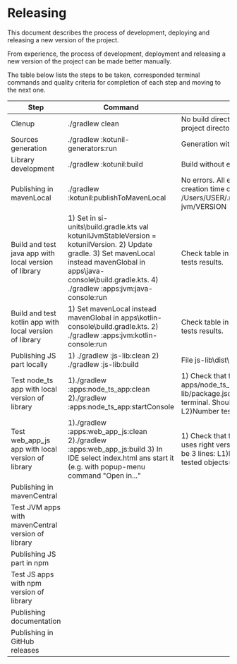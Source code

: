 # Releasing

This document describes the process of development, deploying and releasing a new version of the project.

From experience, the process of development, deployment and releasing a new version 
of the project can be made better manually.  

The table below lists the steps to be taken, corresponded terminal commands 
and quality criteria for completion of each step and moving to the next one.


| Step                                                    | Command                                                                                                                                                                                                                  | Quality Criteria                                                                                                                                                                                                        |
|---------------------------------------------------------|--------------------------------------------------------------------------------------------------------------------------------------------------------------------------------------------------------------------------|-------------------------------------------------------------------------------------------------------------------------------------------------------------------------------------------------------------------------|
| Clenup                                                  | ./gradlew clean                                                                                                                                                                                                          | No build directories in main project directory and sub-project directories.                                                                                                                                             |
| Sources generation                                      | ./gradlew :kotunil-generators:run                                                                                                                                                                                        | Generation without errors.                                                                                                                                                                                              |    
| Library development                                     | ./gradlew :kotunil:build                                                                                                                                                                                                 | Build without errors.                                                                                                                                                                                                   |                                                                                                                               |
| Publishing in mavenLocal                                | ./gradlew :kotunil:publishToMavenLocal                                                                                                                                                                                   | No errors. All expected libraries with corresponded creation time can be found in directory /Users/USER/.m2/repository/eu/sirotin/kotunil/kotunil-jvm/VERSION                                                           |
| Build and test java app with local version of library   | 1) Set in si-units\build.gradle.kts val kotunilJvmStableVersion = kotunilVersion. 2) Update gradle. 3) Set mavenLocal instead mavenGlobal in apps\java-console\build.gradle.kts. 4) ./gradlew :apps:jvm:java-console:run | Check table in output. Compare expectations and tests results.                                                                                                                                                          |
| Build and test kotlin app with local version of library | 1) Set mavenLocal instead mavenGlobal in apps\kotlin-console\build.gradle.kts. 2) ./gradlew :apps:jvm:kotlin-console:run                                                                                                 | Check table in output. Compare expectations and tests results.                                                                                                                                                          |
| Publishing JS part locally                              | 1) ./gradlew :js-lib:clean 2) ./gradlew :js-lib:build                                                                                                                                                                    | File js-lib\dist\package.json contains line "version": "<version>",                                                                                                                                                     |
| Test node_ts app with local version of library          | 1)./gradlew :apps:node_ts_app:clean 2)./gradlew :apps:node_ts_app:startConsole                                                                                                                                           | 1) Check that file apps/node_ts_app/node_modules/kotunil-js-lib/package.json uses right version. 2) Check output in terminal. Should be 3 lines: L1)Number checks=1078  L2)Number tested objects=61  L3)Number errors=0 |
| Test web_app_js app with local version of library       | 1)./gradlew :apps:web_app_js:clean 2)./gradlew :apps:web_app_js:build 3) In IDE select index.html ans start it (e.g. with popup-menu command "Open in..."                                                                | 1) Check that file apps/web_app_js/lib/package.json uses right version. 2) Check output in browser. Should be 3 lines: L1)Number checks=1078  L2)Number tested objects=61  L3)Number errors=0                           |
| Publishing in mavenCentral                              |                                                                                                                                                                                                                          |                                                                                                                                                                                                                         |
| Test JVM apps with mavenCentral version of library      |                                                                                                                                                                                                                          |                                                                                                                                                                                                                         |
| Publishing JS part in npm                               |                                                                                                                                                                                                                          |                                                                                                                                                                                                                         |
| Test JS apps with npm version of library                |                                                                                                                                                                                                                          |                                                                                                                                                                                                                         |
| Publishing documentation                                |                                                                                                                                                                                                                          |                                                                                                                                                                                                                         |
| Publishing in GitHub releases                           |                                                                                                                                                                                                                          |                                                                                                                                                                                                                         |
